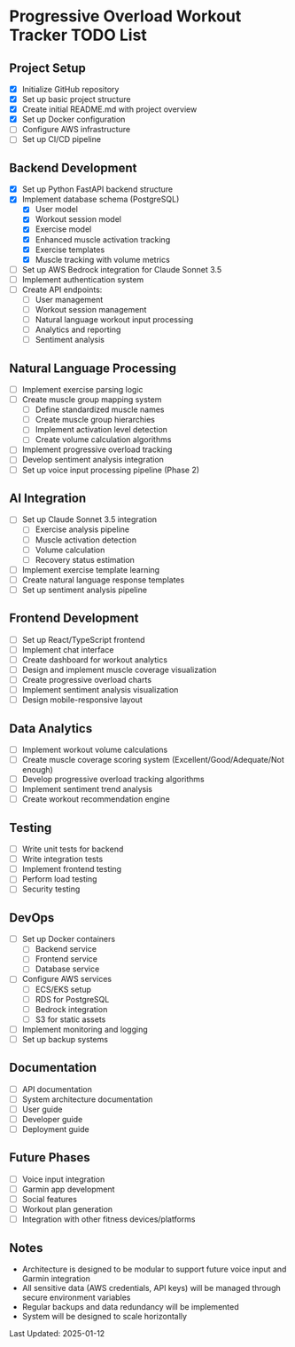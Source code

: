 # Progressive Overload Workout Tracker TODO List

## Project Setup
- [x] Initialize GitHub repository
- [x] Set up basic project structure
- [x] Create initial README.md with project overview
- [x] Set up Docker configuration
- [ ] Configure AWS infrastructure
- [ ] Set up CI/CD pipeline

## Backend Development
- [x] Set up Python FastAPI backend structure
- [x] Implement database schema (PostgreSQL)
  - [x] User model
  - [x] Workout session model
  - [x] Exercise model
  - [x] Enhanced muscle activation tracking
  - [x] Exercise templates
  - [x] Muscle tracking with volume metrics
- [ ] Set up AWS Bedrock integration for Claude Sonnet 3.5
- [ ] Implement authentication system
- [ ] Create API endpoints:
  - [ ] User management
  - [ ] Workout session management
  - [ ] Natural language workout input processing
  - [ ] Analytics and reporting
  - [ ] Sentiment analysis

## Natural Language Processing
- [ ] Implement exercise parsing logic
- [ ] Create muscle group mapping system
  - [ ] Define standardized muscle names
  - [ ] Create muscle group hierarchies
  - [ ] Implement activation level detection
  - [ ] Create volume calculation algorithms
- [ ] Implement progressive overload tracking
- [ ] Develop sentiment analysis integration
- [ ] Set up voice input processing pipeline (Phase 2)

## AI Integration
- [ ] Set up Claude Sonnet 3.5 integration
  - [ ] Exercise analysis pipeline
  - [ ] Muscle activation detection
  - [ ] Volume calculation
  - [ ] Recovery status estimation
- [ ] Implement exercise template learning
- [ ] Create natural language response templates
- [ ] Set up sentiment analysis pipeline

## Frontend Development
- [ ] Set up React/TypeScript frontend
- [ ] Implement chat interface
- [ ] Create dashboard for workout analytics
- [ ] Design and implement muscle coverage visualization
- [ ] Create progressive overload charts
- [ ] Implement sentiment analysis visualization
- [ ] Design mobile-responsive layout

## Data Analytics
- [ ] Implement workout volume calculations
- [ ] Create muscle coverage scoring system (Excellent/Good/Adequate/Not enough)
- [ ] Develop progressive overload tracking algorithms
- [ ] Implement sentiment trend analysis
- [ ] Create workout recommendation engine

## Testing
- [ ] Write unit tests for backend
- [ ] Write integration tests
- [ ] Implement frontend testing
- [ ] Perform load testing
- [ ] Security testing

## DevOps
- [ ] Set up Docker containers
  - [ ] Backend service
  - [ ] Frontend service
  - [ ] Database service
- [ ] Configure AWS services
  - [ ] ECS/EKS setup
  - [ ] RDS for PostgreSQL
  - [ ] Bedrock integration
  - [ ] S3 for static assets
- [ ] Implement monitoring and logging
- [ ] Set up backup systems

## Documentation
- [ ] API documentation
- [ ] System architecture documentation
- [ ] User guide
- [ ] Developer guide
- [ ] Deployment guide

## Future Phases
- [ ] Voice input integration
- [ ] Garmin app development
- [ ] Social features
- [ ] Workout plan generation
- [ ] Integration with other fitness devices/platforms

## Notes
- Architecture is designed to be modular to support future voice input and Garmin integration
- All sensitive data (AWS credentials, API keys) will be managed through secure environment variables
- Regular backups and data redundancy will be implemented
- System will be designed to scale horizontally

Last Updated: 2025-01-12
